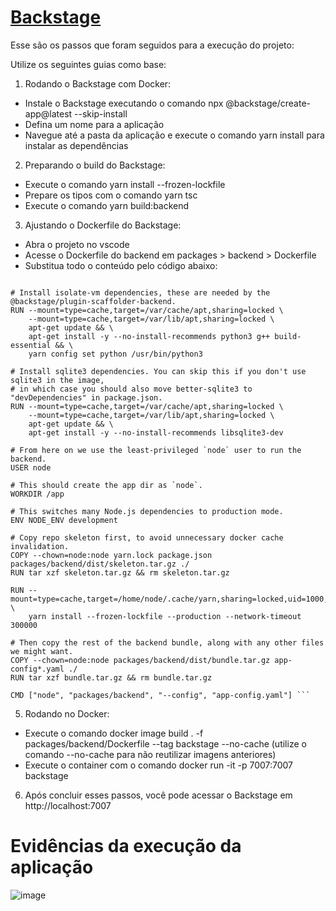 # [Backstage](https://backstage.io)

Esse são os passos que foram seguidos para a execução do projeto:

Utilize os seguintes guias como base:

1. Rodando o Backstage com Docker:

- Instale o Backstage executando o comando npx @backstage/create-app@latest --skip-install
- Defina um nome para a aplicação
- Navegue até a pasta da aplicação e execute o comando yarn install para instalar as dependências

2. Preparando o build do Backstage:

- Execute o comando yarn install --frozen-lockfile
- Prepare os tipos com o comando yarn tsc
- Execute o comando yarn build:backend

3. Ajustando o Dockerfile do Backstage:

- Abra o projeto no vscode
- Acesse o Dockerfile do backend em packages > backend > Dockerfile
- Substitua todo o conteúdo pelo código abaixo:

``` FROM node:18-bookworm-slim

# Install isolate-vm dependencies, these are needed by the @backstage/plugin-scaffolder-backend.
RUN --mount=type=cache,target=/var/cache/apt,sharing=locked \
    --mount=type=cache,target=/var/lib/apt,sharing=locked \
    apt-get update && \
    apt-get install -y --no-install-recommends python3 g++ build-essential && \
    yarn config set python /usr/bin/python3

# Install sqlite3 dependencies. You can skip this if you don't use sqlite3 in the image,
# in which case you should also move better-sqlite3 to "devDependencies" in package.json.
RUN --mount=type=cache,target=/var/cache/apt,sharing=locked \
    --mount=type=cache,target=/var/lib/apt,sharing=locked \
    apt-get update && \
    apt-get install -y --no-install-recommends libsqlite3-dev

# From here on we use the least-privileged `node` user to run the backend.
USER node

# This should create the app dir as `node`.
WORKDIR /app

# This switches many Node.js dependencies to production mode.
ENV NODE_ENV development

# Copy repo skeleton first, to avoid unnecessary docker cache invalidation.
COPY --chown=node:node yarn.lock package.json packages/backend/dist/skeleton.tar.gz ./
RUN tar xzf skeleton.tar.gz && rm skeleton.tar.gz

RUN --mount=type=cache,target=/home/node/.cache/yarn,sharing=locked,uid=1000,gid=1000 \
    yarn install --frozen-lockfile --production --network-timeout 300000

# Then copy the rest of the backend bundle, along with any other files we might want.
COPY --chown=node:node packages/backend/dist/bundle.tar.gz app-config*.yaml ./
RUN tar xzf bundle.tar.gz && rm bundle.tar.gz

CMD ["node", "packages/backend", "--config", "app-config.yaml"] ```

```
5. Rodando no Docker:

- Execute o comando docker image build . -f packages/backend/Dockerfile --tag backstage --no-cache (utilize o comando --no-cache para não reutilizar imagens anteriores)
- Execute o container com o comando docker run -it -p 7007:7007 backstage

6. Após concluir esses passos, você pode acessar o Backstage em http://localhost:7007

# Evidências da execução da aplicação



![image](https://github.com/WagnerBarcelos/backstage/assets/99257595/9e76fae1-f63c-48e3-b218-a5787170ad76)



